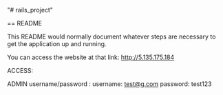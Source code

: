 "# rails_project" 

== README

This README would normally document whatever steps are necessary to get the
application up and running.

You can access the website at that link: http://5.135.175.184

ACCESS:

ADMIN username/password :
username: test@g.com
password: test123

